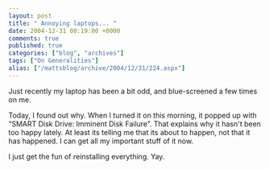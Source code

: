 ```yaml
---
layout: post
title: " Annoying laptops... "
date: 2004-12-31 00:19:00 +0000
comments: true
published: true
categories: ["blog", "archives"]
tags: ["On Generalities"]
alias: ["/mattsblog/archive/2004/12/31/224.aspx"]
---
```

<!-- more -->

<P>Just recently my laptop has been a bit odd, and blue-screened a few times on me.</P>
 <P>Today, I found out why. When I turned it on this morning, it popped up with &#8220;SMART Disk Drive: Imminent Disk Failure&#8221;. That explains why it hasn't been too happy lately. At least its telling me that its about to happen, not that it has happened. I can get all my important stuff of it now.</P>
 <P>I just get the fun of reinstalling everything. Yay. </P>
